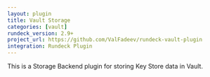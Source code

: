 ```yaml
---
layout: plugin
title: Vault Storage
categories: [vault]
rundeck_version: 2.9+
project_url: https://github.com/ValFadeev/rundeck-vault-plugin
integration: Rundeck Plugin
---
```


This is a Storage Backend plugin for storing Key Store data in Vault.
